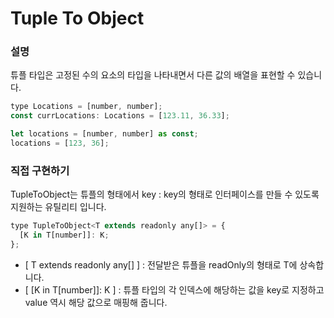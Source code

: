 # Tuple To Object

### 설명

튜플 타입은 고정된 수의 요소의 타입을 나타내면서 다른 값의 배열을 표현할 수 있습니다.

```jsx
type Locations = [number, number];
const currLocations: Locations = [123.11, 36.33];

let locations = [number, number] as const;
locations = [123, 36];
```

### 직접 구현하기

TupleToObject는 튜플의 형태에서 key : key의 형태로 인터페이스를 만들 수 있도록 지원하는 유틸리티 입니다.

```jsx
type TupleToObject<T extends readonly any[]> = {
  [K in T[number]]: K;
};
```

- [ T extends readonly any[] ] : 전달받은 튜플을 readOnly의 형태로 T에 상속합니다.
- [ [K in T[number]]: K ] : 튜플 타입의 각 인덱스에 해당하는 값을 key로 지정하고 value 역시 해당 값으로 매핑해 줍니다.
